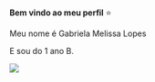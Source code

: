 **Bem vindo ao meu perfil** ⭐

Meu nome é Gabriela Melissa Lopes

E sou do 1 ano B.

![](https://media1.tenor.com/m/yXoCJGLi2Y8AAAAC/smiling-dog-good-morning.gif)
